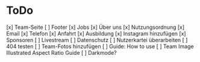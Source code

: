 # ToDo
[x] Team-Seite
[ ] Footer
    [x] Jobs
    [x] Über uns
    [x] Nutzungsordnung
    [x] Email
    [x] Telefon
    [x] Anfahrt
[x] Ausbildung
[x] Instagram hinzufügen
[x] Sponsoren
[ ] Livestream
[ ] Datenschutz
[ ] Nutzerkartei überarbeiten
[ ] 404 testen
[ ] Team-Fotos hinzufügen
[ ] Guide: How to use
    [ ] Team Image Illustrated Aspect Ratio Guide
[ ] Darkmode?